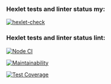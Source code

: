 ### Hexlet tests and linter status my:
[![hexlet-check](https://github.com/banan-bayan/frontend-bootcamp-project-46/actions/workflows/hexlet-check.yml/badge.svg)](https://github.com/banan-bayan/frontend-bootcamp-project-46/actions/workflows/hexlet-check.yml)
### Hexlet tests and linter status lint:
[![Node CI](https://github.com/banan-bayan/frontend-bootcamp-project-46/actions/workflows/hexlet-test.yml/badge.svg)](https://github.com/banan-bayan/frontend-bootcamp-project-46/actions/workflows/hexlet-test.yml)

[![Maintainability](https://api.codeclimate.com/v1/badges/ca2a0148f8dafaf09fd3/maintainability)](https://codeclimate.com/github/banan-bayan/frontend-bootcamp-project-46/maintainability)

[![Test Coverage](https://api.codeclimate.com/v1/badges/ca2a0148f8dafaf09fd3/test_coverage)](https://codeclimate.com/github/banan-bayan/frontend-bootcamp-project-46/test_coverage)
